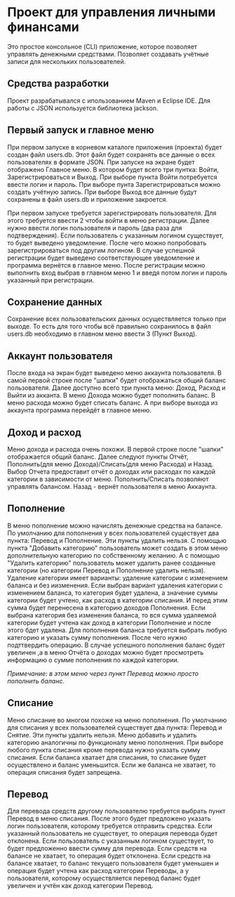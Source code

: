 <h1>Проект для управления личными финансами</h1>

Это простое консольное (CLI) приложение, которое позволяет управлять денежными средствами. Позволяет создавать учётные записи для нескольких пользователей.

<h2>Средства разработки</h2>
Проект разрабатывался с ипользованием Maven и Eclipse IDE. Для работы с JSON используется библиотека jackson.

<h2>Первый запуск и главное меню</h2>

При первом запуске в корневом каталоге приложения (проекта) будет создан файл users.db. Этот файл будет сохранять все данные о всех пользователях в формате JSON.
При запуске на экране будет отображено Главное меню. В котором будет всего три пунтка: Войти, Зарегистрироваться и Выход.
При выборе пункта Войти потребуется ввести логин и пароль. При выборе пунта Зарегистрироваться можно создать учётную запись. При выборе Выход все данные будут сохранены в файл users.db и приложение закроется.

При первом запуске требуется зарегистрировать пользователя. Для этого требуется ввести 2 чтобы войти в меню регистрации. Далее нужно ввести логин пользователя и пароль (два раза для подтверждения).
Если пользователь с указанным логином существует, то будет выведено уведомление. После чего можно попробовать зарегистрироваться под другим логином. В случае успешной регистрации будет выведено соответствующее уведомление и программа вернётся в главное меню.
После регистрации можно выполнить вход выбрав в главном меню 1 и введя потом логин и пароль указанный при регистрации.

<h2>Сохранение данных</h2>
Сохранение всех пользовательских данных осуществляется только при выходе. То есть для того чтобы всё правильно сохранилось в файл users.db необходимо в главном меню ввести 3 (Пункт Выход).

<h2>Аккаунт пользователя</h2>
После входа на экран будет выведено меню аккаунта пользователя. В самой первой строке после "шапки" будет отображаться общий баланс пользователя. Далее доступно всего три пункта меню: Доход, Расход и Выйти из акканта.
В меню Дохода можно будет пополнить баланс. В меню расхода можно будет списать баланс. А при выборе выхода из аккаунта программа перейдёт в главное меню.

<h2>Доход и расход</h2>
Меню дохода и расхода очень похожи. В первой строке после "шапки" отображается общий баланс. Далее следуют пункты Отчёт, Пополнить(для меню Дохода)/Списать(для меню Расхода) и Назад.
Выбор Отчета предоставит отчёт о доходах или расходах по каждой категории в зависимости от меню. Пополнить/Списать позволяют управлять балансом. Назад - вернёт пользователя в меню Аккаунта.

<h2>Пополнение</h2>
В меню пополнение можно начислять денежные средства на балансе. По умолчанию для пополнения у всех пользователей существует два пункта: Перевод и Пополнение. Эти пункты удалить нельзя.
С помощью пункта "Добавить категорию" пользователь может создать в этом меню дополнительную категорию по собственному желанию. А с помощью "Удалить категорию" пользователь может удалить ранее созданные категории (но категории Перевод и Пополнение удалить нельзя).
Удаление категории имеет варианты: удаление категории с изменением баланса и без иизменения. Если выбран вариант удаления категории с изменением баланса, то категория будет удалена, а значение суммы категории будет учтено, как расход в категории списания. И перед этим сумма будет перенесена в категорию доходов Пополнения.
Если выбрана категория без изменения баланса, то вся сумма удаляемой категории будет учтена как доход в категории Пополнение и после этого бдет удалена.
Для пополнения баланса требуется выбрать любую категорию и указать сумму пополнения. После чего нужно подттвердить операцию. В случае успешного пополнения баланс будет увеличен ,а в меню Отчёта о доходах можно будет просмотреть информацию о сумме пополнения по каждой категории.

_Примечание: в этом меню через пункт Перевод можно просто пополнить баланс._ 

<h2>Списание</h2>
Меню списание во многом похоже на меню пополнения. По умолчанию для списания у всех пользователей существует два пункта: Перевод и Снятие. Эти пункты удалить нельзя.
Меню добавить и удалить категорию аналогичны по функционалу меню пополнения.
При выборе любого пункта списания кроме перевода нужно указать сумму списания. Если баланса хватает для списания, то списание будет осуществлено и баланс уменьшится. Если же баланса не хватает, то операция списания будет запрещена.

<h2>Перевод</h2>
Для перевода средств другому пользователю требуется выбрать пункт Перевод в меню списания. После этого будет предложено указать логин пользователя, которому требуется отправить средства. Если указанный пользователь не существует, то операция перевода будет отклонена. Если пользователь с указанным логином существует, то будет предложенно ввести сумму для перевода. Если средств на балансе не хватает, то операция будет отклонена. Если средств на балансе хватает, то баланс текущего пользователя будет уменьшен и операция будет учтена как расход категории Переводы, а у пользователя, которому осуществляется перевод баланс будет увеличен и учтён как доход категории Перевод.
